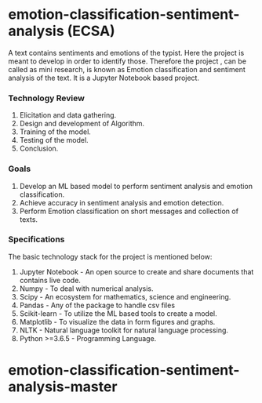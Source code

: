 # emotion-classification-sentiment-analysis (ECSA)
A text contains sentiments and emotions of the typist. Here the project is meant to develop in order to identify those. Therefore the project , can be called as mini research, is known as Emotion classification and sentiment analysis of the text. It is a Jupyter Notebook based project.

### Technology Review
1. Elicitation and data gathering.
2. Design and development of Algorithm.
3. Training of the model.
4. Testing of the model.
5. Conclusion.

### Goals
1. Develop an ML based model to perform sentiment analysis and emotion classification.
2. Achieve accuracy in sentiment analysis and emotion detection.
3. Perform Emotion classification on short messages and collection of texts.

### Specifications
The basic technology stack for the project is mentioned below:<br>
1. Jupyter Notebook - An open source to create and share documents that contains live code.
2. Numpy - To deal with numerical analysis.
3. Scipy - An ecosystem for mathematics, science and engineering.
4. Pandas - Any of the package to handle csv files
5. Scikit-learn - To utilize the ML based tools to create a model.
6. Matplotlib - To visualize the data in form figures and graphs.
7. NLTK - Natural language toolkit for natural language processing.
8. Python >=3.6.5 - Programming Language.
# emotion-classification-sentiment-analysis-master
